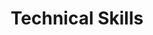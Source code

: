 ---
title: "Technical Skills"
type: "homepage"
intro: >-
  Technical expertise spanning from software development to cyber security.

technical_groups:
  - title: "Cyber Security"
    icon: "user-shield"
    color_scheme: "blue"
    skills:
      - name: "Secure Protocol Design"
        icon: "lock"
      - name: "Network Security"
        icon: "network-wired"
      - name: "Penetration Testing"
        icon: "user-secret"
      - name: "ISO 27001"
        icon: "certificate"
      - name: "ProVerif"
        icon: "search"
      - name: "Security Teaching"
        icon: "chalkboard"
  
  - title: "Programming Languages"
    icon: "code"
    color_scheme: "teal"
    skills:
      - name: "Python"
        icon: "python"
      - name: "JavaScript"
        icon: "js"
      - name: "Go"
        icon: "golang"
      - name: "Kotlin"
        icon: "android"

  - title: "Testing"
    icon: "vial"
    color_scheme: "indigo"
    skills:
      - name: "Playwright"
        icon: "masks-theater"
      - name: "Vitest"
        icon: "bolt"

  - title: "Frameworks/Platforms"
    icon: "toolbox"
    color_scheme: "purple"
    skills:
      - name: "Android"
        icon: "android"
      - name: "React"
        icon: "react"
      - name: "Hugo"
        icon: "h"

  - title: "Infrastructure / DevOps"
    icon: "tools"
    color_scheme: "yellow"
    skills:
      - name: "Docker"
        icon: "docker"
      - name: "Kubernetes"
        icon: "cog"
      - name: "Terraform"
        icon: "square"
      - name: "Aplus"
        icon: "cloud"
      - name: "GCP"
        icon: "google"
      - name: "CI/CD"
        icon: "sync"

      - name: "GitHub"
        icon: "github"
      - name: "GitLab"
        icon: "gitlab"

  - title: "Tools"
    icon: "tools"
    color_scheme: "green"
    skills:
      - name: "Git"
        icon: "code-branch"
      - name: "VSCode"
        icon: "code"
      - name: "Linux"
        icon: "linux"
      - name: "Shell Scripting"
        icon: "terminal"
--- 
